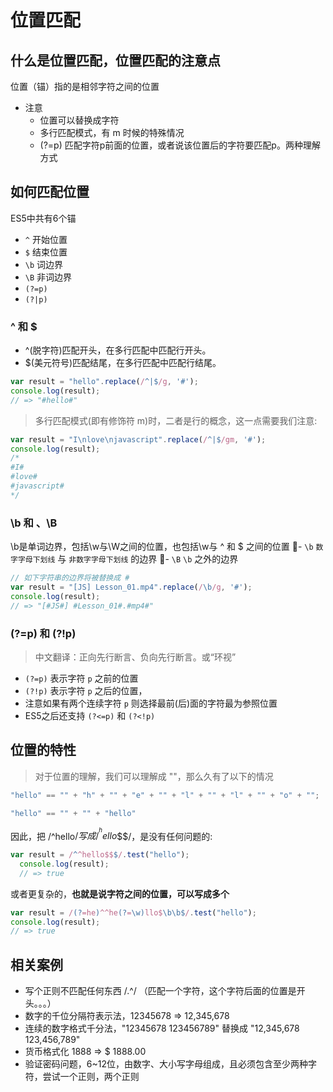 # 位置匹配

## 什么是位置匹配，位置匹配的注意点
位置（锚）指的是相邻字符之间的位置
- 注意
    - 位置可以替换成字符
    - 多行匹配模式，有 m 时候的特殊情况
    - (?=p) 匹配字符p前面的位置，或者说该位置后的字符要匹配p。两种理解方式

## 如何匹配位置
ES5中共有6个锚
- `^` 开始位置
- `$` 结束位置
- `\b` 词边界
- `\B` 非词边界
- `(?=p)` 
- `(?|p)`

### ^ 和 $
- ^(脱字符)匹配开头，在多行匹配中匹配行开头。
- $(美元符号)匹配结尾，在多行匹配中匹配行结尾。

```js
var result = "hello".replace(/^|$/g, '#');
console.log(result);
// => "#hello#"
```

> 多行匹配模式(即有修饰符 m)时，二者是行的概念，这一点需要我们注意:

```js
var result = "I\nlove\njavascript".replace(/^|$/gm, '#');
console.log(result);
/*
#I#
#love#
#javascript#
*/
```

### \b 和 、\B
\b是单词边界，包括\w与\W之间的位置，也包括\w与 ^ 和 $ 之间的位置
- `\b` `数字字母下划线` 与 `非数字字母下划线` 的边界
- `\B` `\b` 之外的边界
```js
// 如下字符串的边界将被替换成 #
var result = "[JS] Lesson_01.mp4".replace(/\b/g, '#');
console.log(result);
// => "[#JS#] #Lesson_01#.#mp4#"
```

### (?=p) 和 (?!p)
> 中文翻译：正向先行断言、负向先行断言。或“环视”

- `(?=p)` 表示字符 `p` 之前的位置
- `(?!p)` 表示字符 `p` 之后的位置，
- 注意如果有两个连续字符 `p` 则选择最前(后)面的字符最为参照位置
- ES5之后还支持 `(?<=p)` 和 `(?<!p)`

## 位置的特性
> 对于位置的理解，我们可以理解成 ""，那么久有了以下的情况

```js
"hello" == "" + "h" + "" + "e" + "" + "l" + "" + "l" + "" + "o" + "";
```

```js
"hello" == "" + "" + "hello"
```

因此，把 /^hello$/ 写成 /^^hello$$$/，是没有任何问题的:
```js
var result = /^^hello$$$/.test("hello");
  console.log(result);
  // => true
```

或者更复杂的，**也就是说字符之间的位置，可以写成多个**
```js
var result = /(?=he)^^he(?=\w)llo$\b\b$/.test("hello");
console.log(result);
// => true
```

## 相关案例
- 写个正则不匹配任何东西 /.^/ （匹配一个字符，这个字符后面的位置是开头。。。）
- 数字的千位分隔符表示法，12345678 => 12,345,678
- 连续的数字格式千分法，"12345678 123456789" 替换成 "12,345,678 123,456,789"
- 货币格式化 1888 => $ 1888.00
- 验证密码问题，6~12位，由数字、大小写字母组成，且必须包含至少两种字符，尝试一个正则，两个正则
